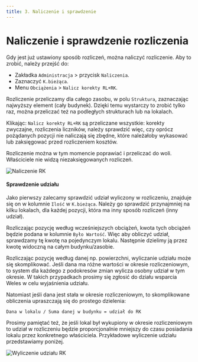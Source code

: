 ```yaml
---
title: 3. Naliczenie i sprawdzenie
---
```


# Naliczenie i sprawdzenie rozliczenia

Gdy jest już ustawiony sposób rozliczeń, można naliczyć rozliczenie. Aby to zrobić, należy przejść do:

- Zakładka `Administracja` > przycisk `Naliczenia`.
- Zaznaczyć `K.bieżąca`.
- Menu `Obciążenia` > `Nalicz korekty RL+RK`.

Rozliczenie przeliczamy dla całego zasobu, w polu `Struktura`, zaznaczając najwyższy element (cały budynek). Dzięki temu wystarczy to zrobić tylko raz, można przeliczać też na podległych strukturach lub na lokalach.

Klikając: `Nalicz korekty RL+RK` są przeliczane wszystkie: korekty zwyczajne, rozliczenia liczników, należy sprawdzić więc, czy oprócz pożądanych pozycji nie naliczają się zbędne, które należałoby wykasować lub zaksięgować przed rozliczeniem kosztów.

Rozliczenie można w tym momencie poprawiać i przeliczać do woli. Właściciele nie widzą niezaksięgowanych rozliczeń.

![Naliczenie RK](naliczenieRK.gif)

#### Sprawdzenie udziału

Jako pierwszy zalecamy sprawdzić udział wyliczony w rozliczeniu, znajduje się on w kolumnie `Ilość` w `K.bieżąca`. Należy go sprawdzić przynajmniej na kilku lokalach, dla każdej pozycji, która ma inny sposób rozliczeń (inny udział).

Rozliczając pozycję według wcześniejszych obciążeń, kwota tych obciążeń będzie podana w kolumnie `Było Wartość`. Więc aby obliczyć udział, sprawdzamy tę kwotę na pojedynczym lokalu. Następnie dzielimy ją przez kwotę widoczną na całym budynku/zasobie.

Rozliczając pozycję według danej np. powierzchni, wyliczanie udziału może się skomplikować. Jeśli dana ma różne wartości w okresie rozliczeniowym, to system dla każdego z podokresów zmian wylicza osobny udział w tym okresie. W takich przypadkach prosimy się zgłosić do działu wsparcia Weles w celu wyjaśnienia udziału.

Natomiast jeśli dana jest stała w okresie rozliczeniowym, to skomplikowane obliczenia upraszczają się do prostego dzielenia:

````
Dana w lokalu / Suma danej w budynku = udział do RK
````

Prosimy pamiętać też, że jeśli lokal był wykupiony w okresie rozliczeniowym to udział w rozliczeniu będzie proporcjonalnie mniejszy do czasu posiadania lokalu przez konkretnego właściciela. Przykładowe wyliczenie udziału przedstawiamy poniżej.

![Wyliczenie udziału RK](wyliczeniuudzialuRK.gif)